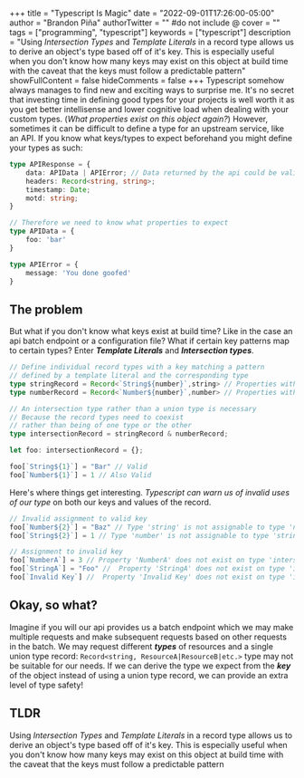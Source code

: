 +++
title = "Typescript Is Magic"
date = "2022-09-01T17:26:00-05:00"
author = "Brandon Piña"
authorTwitter = "" #do not include @
cover = ""
tags = ["programming", "typescript"]
keywords = ["typescript"]
description = "Using *Intersection Types* and *Template Literals* in a record type allows us to derive an object's type based off of it's key. This is especially useful when you don't know how many keys may exist on this object at build time with the caveat that the keys must follow a predictable pattern"
showFullContent = false
hideComments = false
+++
Typescript somehow always manages to find new and exciting ways to surprise me. It's no secret that investing time in defining good types for your projects is well worth it as you get better intellisense and lower cognitive load when dealing with your custom types. (*What properties exist on this object again?*) However, sometimes it can be difficult to define a type for an upstream service, like an API. If you know what keys/types to expect beforehand you might define your types as such:

```ts
type APIResponse = {
    data: APIData | APIError; // Data returned by the api could be valid or not
    headers: Record<string, string>;
    timestamp: Date;
    motd: string;
}

// Therefore we need to know what properties to expect
type APIData = {
    foo: 'bar'
}

type APIError = {
    message: 'You done goofed'
}
```
## The problem
But what if you don't know what keys exist at build time? Like in the case an api batch endpoint or a configuration file? What if certain key patterns map to certain types?  Enter ***Template Literals*** and ***Intersection types***.
```ts
// Define individual record types with a key matching a pattern 
// defined by a template literal and the corresponding type
type stringRecord = Record<`String${number}`,string> // Properties with keys matching "String${number}" will be of type string
type numberRecord = Record<`Number${number}`,number> // Properties with keys matching "Number${number}" will be of type number

// An intersection type rather than a union type is necessary
// Because the record types need to coexist
// rather than being of one type or the other
type intersectionRecord = stringRecord & numberRecord;

let foo: intersectionRecord = {};

foo[`String${1}`] = "Bar" // Valid
foo[`Number${1}`] = 1 // Also Valid
```
Here's where things get interesting. *Typescript can warn us of invalid uses of our type* on both our keys and values of the record.
```ts
// Invalid assignment to valid key
foo[`Number${2}`] = "Baz" // Type 'string' is not assignable to type 'number'.
foo[`String${2}`] = 1 // Type 'number' is not assignable to type 'string'.

// Assignment to invalid key
foo[`NumberA`] = 3 // Property 'NumberA' does not exist on type 'intersectionRecord'.
foo[`StringA`] = "Foo" //  Property 'StringA' does not exist on type 'intersectionRecord'.
foo[`Invalid Key`] //  Property 'Invalid Key' does not exist on type 'intersectionRecord'.
```
## Okay, so what?
Imagine if you will our api provides us a batch endpoint which we may make multiple requests and make subsequent requests based on other requests in the batch. We may request different ***types*** of resources and a single union type record: `Record<string, ResourceA|ResourceB|etc.>` type may not be suitable for our needs. If we can derive the type we expect from the ***key*** of the object instead of using a union type record, we can provide an extra level of type safety!

## TLDR
Using *Intersection Types* and *Template Literals* in a record type allows us to derive an object's type based off of it's key. This is especially useful when you don't know how many keys may exist on this object at build time with the caveat that the keys must follow a predictable pattern